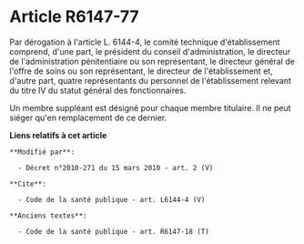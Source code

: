 # Article R6147-77

Par dérogation à l'article L. 6144-4, le comité technique d'établissement comprend, d'une part, le président du conseil
d'administration, le directeur de l'administration pénitentiaire ou son représentant, le directeur général de l'offre de
soins ou son représentant, le directeur de l'établissement et, d'autre part, quatre représentants du personnel de
l'établissement relevant du titre IV du statut général des fonctionnaires. 

Un membre suppléant est désigné pour chaque membre titulaire. Il ne peut siéger qu'en remplacement de ce dernier.

**Liens relatifs à cet article**

	**Modifié par**:

	  - Décret n°2010-271 du 15 mars 2010 - art. 2 (V)

	**Cite**:

	  - Code de la santé publique - art. L6144-4 (V)

	**Anciens textes**:

	  - Code de la santé publique - art. R6147-18 (T)
